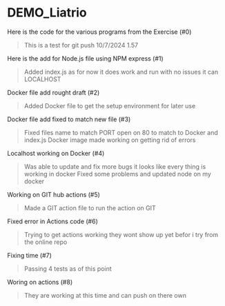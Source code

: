 # DEMO_Liatrio
Here is the code for the various programs from the Exercise  (#0)
>This is a test for git push 10/7/2024 1.57

Here is the add for Node.js file using NPM express  (#1)
>Added index.js as for now it does work and run with no issues it can LOCALHOST

Docker file add rought draft  (#2)
>Added Docker file to get the setup environment for later use

Docker file add fixed to match new file  (#3)
>Fixed files name to match 
>PORT open on 80 to match to Docker and index.js
>Docker image made working on getting rid of errors

Localhost working on Docker  (#4)
>Was able to update and fix more bugs it looks like every thing is working in
>docker 
>Fixed some problems and updated node on my docker 

Working on GIT hub actions  (#5)
>Made a GIT action file to run the action on GIT 

Fixed error in Actions code   (#6)
>Trying to get actions working they wont show up yet befor i try from the online repo 

Fixing time  (#7)
>Passing 4 tests as of this point 

Woring on actions  (#8)
>They are working at this time and can push on there own
